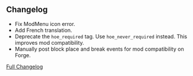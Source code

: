 ## Changelog

- Fix ModMenu icon error.
- Add French translation.
- Deprecate the `hoe_required` tag. Use `hoe_never_required` instead. This improves mod compatibility.
- Manually post block place and break events for mod compatibility on Forge.

[Full Changelog](https://github.com/JamCoreModding/right-click-harvest/compare/3.2.2+1.19.x-1.20.1-fabric...3.2.3+1.19.x-1.20.1-fabric)
